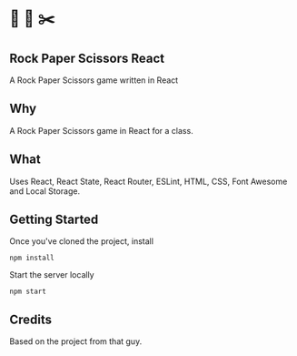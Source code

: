 # :metal: :page_facing_up: :scissors:

## Rock Paper Scissors React
A Rock Paper Scissors game written in React

## Why

A Rock Paper Scissors game in React for a class.

## What
Uses React, React State, React Router, ESLint, HTML, CSS, Font Awesome and Local Storage.

## Getting Started

Once you've cloned the project, install
```
npm install
```
Start the server locally
```
npm start
```

## Credits

Based on the project from that guy.

